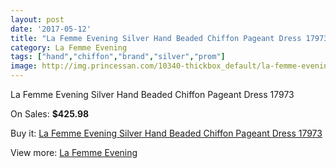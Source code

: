 ```yaml
---
layout: post
date: '2017-05-12'
title: "La Femme Evening Silver Hand Beaded Chiffon Pageant Dress 17973"
category: La Femme Evening
tags: ["hand","chiffon","brand","silver","prom"]
image: http://img.princessan.com/10340-thickbox_default/la-femme-evening-silver-hand-beaded-chiffon-pageant-dress-17973.jpg
---
```

La Femme Evening Silver Hand Beaded Chiffon Pageant Dress 17973

On Sales: **$425.98**
<a href="https://www.princessan.com/en/la-femme-evening/4456-la-femme-evening-silver-hand-beaded-chiffon-pageant-dress-17973.html"><amp-img layout="responsive" width="600" height="600" src="//img.princessan.com/10340-thickbox_default/la-femme-evening-silver-hand-beaded-chiffon-pageant-dress-17973.jpg" alt="La Femme Evening Silver Hand Beaded Chiffon Pageant Dress 17973 0" /></a>
<a href="https://www.princessan.com/en/la-femme-evening/4456-la-femme-evening-silver-hand-beaded-chiffon-pageant-dress-17973.html"><amp-img layout="responsive" width="600" height="600" src="//img.princessan.com/10342-thickbox_default/la-femme-evening-silver-hand-beaded-chiffon-pageant-dress-17973.jpg" alt="La Femme Evening Silver Hand Beaded Chiffon Pageant Dress 17973 1" /></a>
<a href="https://www.princessan.com/en/la-femme-evening/4456-la-femme-evening-silver-hand-beaded-chiffon-pageant-dress-17973.html"><amp-img layout="responsive" width="600" height="600" src="//img.princessan.com/10341-thickbox_default/la-femme-evening-silver-hand-beaded-chiffon-pageant-dress-17973.jpg" alt="La Femme Evening Silver Hand Beaded Chiffon Pageant Dress 17973 2" /></a>

Buy it: [La Femme Evening Silver Hand Beaded Chiffon Pageant Dress 17973](https://www.princessan.com/en/la-femme-evening/4456-la-femme-evening-silver-hand-beaded-chiffon-pageant-dress-17973.html "La Femme Evening Silver Hand Beaded Chiffon Pageant Dress 17973")

View more: [La Femme Evening](https://www.princessan.com/en/29-la-femme-evening "La Femme Evening")